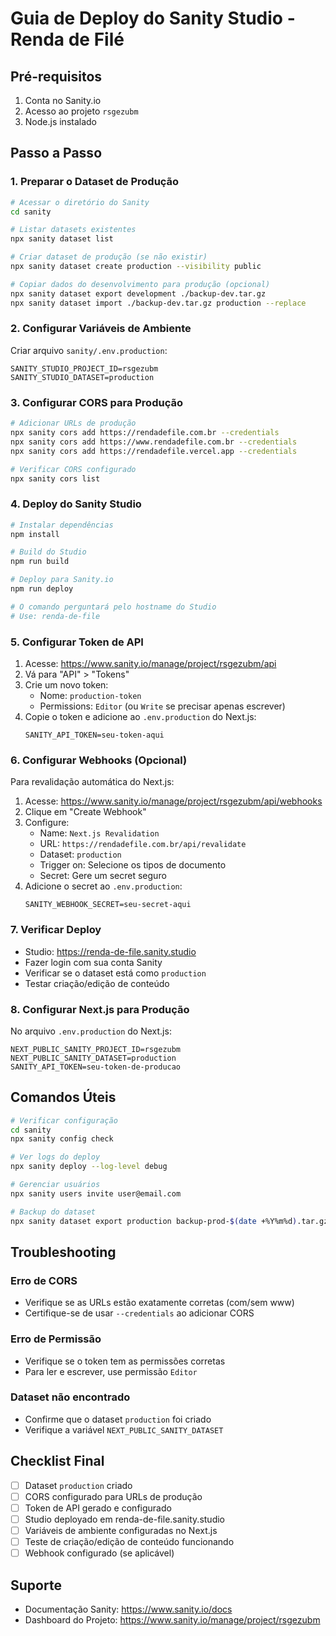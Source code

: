 # Guia de Deploy do Sanity Studio - Renda de Filé

## Pré-requisitos

1. Conta no Sanity.io
2. Acesso ao projeto `rsgezubm`
3. Node.js instalado

## Passo a Passo

### 1. Preparar o Dataset de Produção

```bash
# Acessar o diretório do Sanity
cd sanity

# Listar datasets existentes
npx sanity dataset list

# Criar dataset de produção (se não existir)
npx sanity dataset create production --visibility public

# Copiar dados do desenvolvimento para produção (opcional)
npx sanity dataset export development ./backup-dev.tar.gz
npx sanity dataset import ./backup-dev.tar.gz production --replace
```

### 2. Configurar Variáveis de Ambiente

Criar arquivo `sanity/.env.production`:

```env
SANITY_STUDIO_PROJECT_ID=rsgezubm
SANITY_STUDIO_DATASET=production
```

### 3. Configurar CORS para Produção

```bash
# Adicionar URLs de produção
npx sanity cors add https://rendadefile.com.br --credentials
npx sanity cors add https://www.rendadefile.com.br --credentials
npx sanity cors add https://rendadefile.vercel.app --credentials

# Verificar CORS configurado
npx sanity cors list
```

### 4. Deploy do Sanity Studio

```bash
# Instalar dependências
npm install

# Build do Studio
npm run build

# Deploy para Sanity.io
npm run deploy

# O comando perguntará pelo hostname do Studio
# Use: renda-de-file
```

### 5. Configurar Token de API

1. Acesse: https://www.sanity.io/manage/project/rsgezubm/api
2. Vá para "API" > "Tokens"
3. Crie um novo token:
   - Nome: `production-token`
   - Permissions: `Editor` (ou `Write` se precisar apenas escrever)
4. Copie o token e adicione ao `.env.production` do Next.js:
   ```env
   SANITY_API_TOKEN=seu-token-aqui
   ```

### 6. Configurar Webhooks (Opcional)

Para revalidação automática do Next.js:

1. Acesse: https://www.sanity.io/manage/project/rsgezubm/api/webhooks
2. Clique em "Create Webhook"
3. Configure:
   - Name: `Next.js Revalidation`
   - URL: `https://rendadefile.com.br/api/revalidate`
   - Dataset: `production`
   - Trigger on: Selecione os tipos de documento
   - Secret: Gere um secret seguro
4. Adicione o secret ao `.env.production`:
   ```env
   SANITY_WEBHOOK_SECRET=seu-secret-aqui
   ```

### 7. Verificar Deploy

- Studio: https://renda-de-file.sanity.studio
- Fazer login com sua conta Sanity
- Verificar se o dataset está como `production`
- Testar criação/edição de conteúdo

### 8. Configurar Next.js para Produção

No arquivo `.env.production` do Next.js:

```env
NEXT_PUBLIC_SANITY_PROJECT_ID=rsgezubm
NEXT_PUBLIC_SANITY_DATASET=production
SANITY_API_TOKEN=seu-token-de-producao
```

## Comandos Úteis

```bash
# Verificar configuração
cd sanity
npx sanity config check

# Ver logs do deploy
npx sanity deploy --log-level debug

# Gerenciar usuários
npx sanity users invite user@email.com

# Backup do dataset
npx sanity dataset export production backup-prod-$(date +%Y%m%d).tar.gz
```

## Troubleshooting

### Erro de CORS

- Verifique se as URLs estão exatamente corretas (com/sem www)
- Certifique-se de usar `--credentials` ao adicionar CORS

### Erro de Permissão

- Verifique se o token tem as permissões corretas
- Para ler e escrever, use permissão `Editor`

### Dataset não encontrado

- Confirme que o dataset `production` foi criado
- Verifique a variável `NEXT_PUBLIC_SANITY_DATASET`

## Checklist Final

- [ ] Dataset `production` criado
- [ ] CORS configurado para URLs de produção
- [ ] Token de API gerado e configurado
- [ ] Studio deployado em renda-de-file.sanity.studio
- [ ] Variáveis de ambiente configuradas no Next.js
- [ ] Teste de criação/edição de conteúdo funcionando
- [ ] Webhook configurado (se aplicável)

## Suporte

- Documentação Sanity: https://www.sanity.io/docs
- Dashboard do Projeto: https://www.sanity.io/manage/project/rsgezubm
